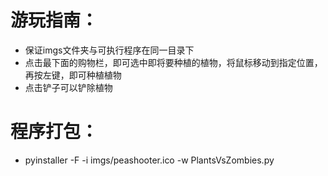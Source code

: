 # 游玩指南：  
+ 保证imgs文件夹与可执行程序在同一目录下  
+ 点击最下面的购物栏，即可选中即将要种植的植物，将鼠标移动到指定位置，再按左键，即可种植植物  
+ 点击铲子可以铲除植物

# 程序打包：  
+ pyinstaller -F -i imgs/peashooter.ico -w PlantsVsZombies.py
